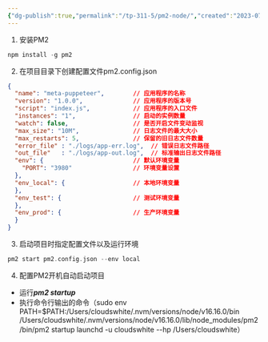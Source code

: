 ```yaml
---
{"dg-publish":true,"permalink":"/tp-311-5/pm2-node/","created":"2023-07-14T09:11:36.684+08:00","updated":"2024-06-01T10:50:48.094+08:00"}
---
```


1. 安装PM2
```php
npm install -g pm2
```
2. 在项目目录下创建配置文件pm2.config.json
```json
{
  "name": "meta-puppeteer",        // 应用程序的名称
  "version": "1.0.0",              // 应用程序的版本号
  "script": "index.js",            // 应用程序的入口文件
  "instances": "1",                // 启动的实例数量
  "watch": false,                  // 是否开启文件变动监视
  "max_size": "10M",               // 日志文件的最大大小
  "max_restarts": 5,               // 保留的旧日志文件数量
  "error_file" : "./logs/app-err.log",  // 错误日志文件路径
  "out_file"   : "./logs/app-out.log",  // 标准输出日志文件路径
  "env": {                         // 默认环境变量
    "PORT": "3980"                 // 环境变量设置
  },
  "env_local": {                   // 本地环境变量
  },
  "env_test": {                    // 测试环境变量
  },
  "env_prod": {                    // 生产环境变量
  }
}

```
3. 启动项目时指定配置文件以及运行环境
```php
pm2 start pm2.config.json --env local
```
4. 配置PM2开机自动启动项目
- 运行***pm2 startup***
- 执行命令行输出的命令（sudo env PATH=$PATH:/Users/cloudswhite/.nvm/versions/node/v16.16.0/bin /Users/cloudswhite/.nvm/versions/node/v16.16.0/lib/node_modules/pm2/bin/pm2 startup launchd -u cloudswhite --hp /Users/cloudswhite）